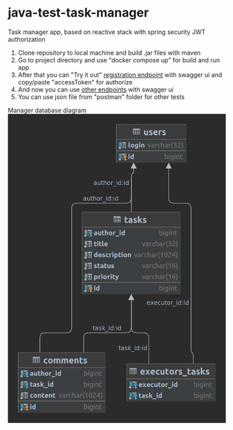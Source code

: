 # java-test-task-manager
Task manager app, based on reactive stack with spring security JWT authorization
1) Clone repository to local machine and build .jar files with maven
2) Go to project directory and use "docker compose up" for build and run app
3) After that you can "Try it out" [registration endpoint](http://localhost:8080/webjars/swagger-ui/index.html#/auth-controller/registration) with swagger ui and copy/paste "accessToken" for authorize
4) And now you can use [other endpoints](http://localhost:8080/swagger-ui) with swagger ui
5) You can use json file from "postman" folder for other tests

Manager database diagram
![](https://github.com/AlexeyHved/java-test-task-manager/blob/main/manager/managerdb-diagram.png)
